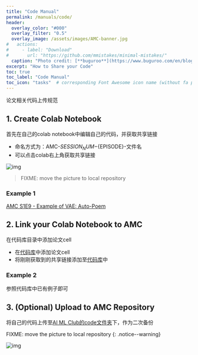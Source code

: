 ```yaml
---
title: "Code Manual"
permalink: /manuals/code/
header:
  overlay_color: "#000"
  overlay_filter: "0.5"
  overlay_image: /assets/images/AMC-banner.jpg
#   actions:
#     - label: "Download"
#       url: "https://github.com/mmistakes/minimal-mistakes/"
  caption: "Photo credit: [**buguroo**](https://www.buguroo.com/en/blog/topic/ai)"
excerpt: "How to Share your Code"
toc: true
toc_label: "Code Manual"
toc_icon: "tasks"  # corresponding Font Awesome icon name (without fa prefix)
---
```


论文相关代码上传规范

## 1. Create Colab Notebook

首先在自己的colab notebook中编辑自己的代码，并获取共享链接

- 命名方式为：AMC-${SESSION_NUM}-${EPISODE}-文件名
- 可以点击colab右上角获取共享链接

![img](http://ww1.sinaimg.cn/mw690/ca26ff18ly1fwjks7u0duj20bs04uweq.jpg)
> FIXME: move the picture to local repository

### Example 1

[AMC S1E9 - Example of VAE: Auto-Poem](https://colab.research.google.com/drive/1RnUGJcLs_Fqlo5Gq16WPWs0U6a_XhoNX)

## 2. Link your Colab Notebook to AMC

在代码库目录中添加论文cell

- 在[代码库](https://colab.research.google.com/drive/1AO3bwIgzfy63ty8OSSgUPRG1PIii3oo_#scrollTo=6fvydVga7T0_)中添加论文cell
- 将刚刚获取到的共享链接添加至[代码库](https://colab.research.google.com/drive/1AO3bwIgzfy63ty8OSSgUPRG1PIii3oo_#scrollTo=6fvydVga7T0_)中

### Example 2

参照代码库中已有例子即可

## 3. (Optional) Upload to AMC Repository

将自己的代码上传至[AI ML Club的code文件夹](https://github.com/BUPT/ai-ml.club/code)下，作为二次备份

FIXME: move the picture to local repository
{: .notice--warning}

![img](http://ww1.sinaimg.cn/mw690/ca26ff18ly1fwjkv7bn49j21ey0lqmzh.jpg)
